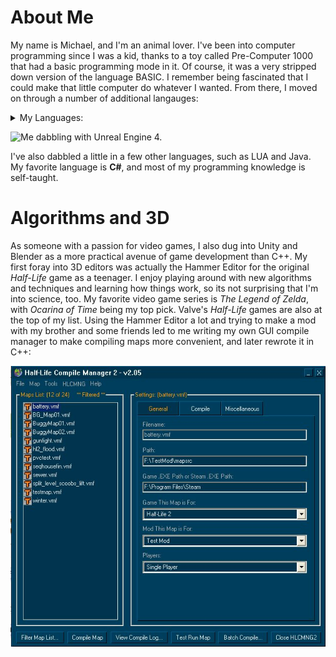# About Me
My name is Michael, and I'm an animal lover. I've been into computer programming since I was a kid, thanks to a toy called Pre-Computer 1000 that had a basic programming mode in it.
Of course, it was a very stripped down version of the language BASIC. I remember being fascinated that I could make that little computer do whatever I wanted.
From there, I moved on through a number of additional langauges: 

<details>
  <summary>My Languages:</summary>
  
- QBasic
- Visual Basic
- C++
- and my favorite: **C#**. 
  
</details>

![Me dabbling with Unreal Engine 4.](https://avatars.githubusercontent.com/u/51346737?v=4)

I've also dabbled a little in a few other languages, such as LUA and Java. My favorite language is **C#**, and most of my programming knowledge is self-taught.


# Algorithms and 3D
As someone with a passion for video games, I also dug into Unity and Blender as a more practical avenue of game development than C++. My first foray into 3D editors was
actually the Hammer Editor for the original *Half-Life* game as a teenager. I enjoy playing around with new algorithms and techniques and learning how things work, so its
not surprising that I'm into science, too. My favorite video game series is *The Legend of Zelda*, with *Ocarina of Time* being my top pick. Valve's *Half-Life* games are
also at the top of my list. Using the Hammer Editor a lot and trying to make a mod with my brother and some friends led to me writing my own GUI compile manager
to make compiling maps more convenient, and later rewrote it in C++:

![Half-Life Compile Manager 2](https://github.com/Megafont/Portfolio/blob/main/HLCMNG2.jpg?raw=true)
